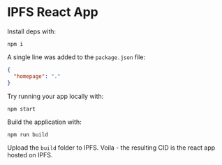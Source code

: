 # IPFS React App

Install deps with:

```shell
npm i
```

A single line was added to the `package.json` file:

```json
{
  "homepage": "."
}
```

Try running your app locally with:

```shell
npm start
```

Build the application with:

```shell
npm run build
```

Upload the `build` folder to IPFS. Voila - the resulting CID is the react app hosted on IPFS.
